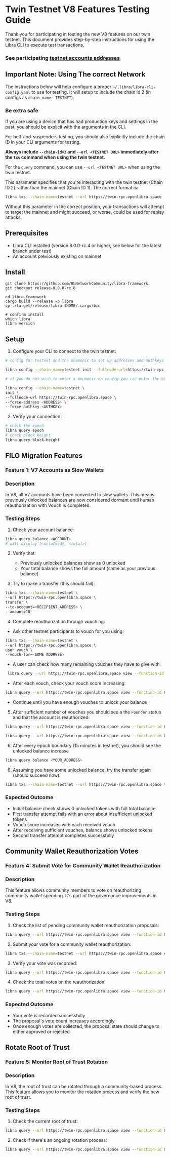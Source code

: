 # Twin Testnet V8 Features Testing Guide

Thank you for participating in testing the new V8 features on our twin testnet. This document provides step-by-step instructions for using the Libra CLI to execute test transactions.

### See participating [testnet accounts addresses](./test-accounts.md)

## Important Note: Using The correct Network
The instructions below will help configure a proper `~/.libra/libra-cli-config.yaml` to use for testing. It will setup to include the chain id 2 (in configs as `chain_name: TESTNET`).

### Be extra safe
If you are using a device that has had production keys and settings in the past, you should be explicit with the arguments in the CLI.

For belt-and-suspenders testing, you should also explicitly include the chain ID in your CLI arguments for testing.

**Always include `--chain-id=2` and `--url <TESTNET URL>` immediately after the `txs` command when using the twin testnet.**

For the `query` command, you can use `--url <TESTNET URL>` when using the twin testnet.

This parameter specifies that you're interacting with the twin testnet (Chain ID 2) rather than the mainnet (Chain ID 1). The correct format is:

```bash
libra txs --chain-name=testnet --url https://twin-rpc.openlibra.space [subcommand] [options]
```

Without this parameter in the correct position, your transactions will attempt to target the mainnet and might succeed, or worse, could be used for replay attacks.


## Prerequisites

- Libra CLI installed (version 8.0.0-rc.4 or higher, see below for the latest branch under test)
- An account previously existing on mainnet

## Install
```
git clone https://github.com/0LNetworkCommunity/libra-framework
git checkout release-8.0.0-rc.8

cd libra-framework
cargo build --release -p libra
cp ./target/release/libra $HOME/.cargo/bin

# confirm install
which libra
libra version
```

## Setup

1. Configure your CLI to connect to the twin testnet:

  ```bash
  # config for testnet and the mnemonic to set up addresses and authkeys

  libra config --chain-name=testnet init --fullnode-url=https://twin-rpc.openlibra.space

  # if you do not wish to enter a mnemonic on config you can enter the address and authkey directly.

  libra config --chain-name=testnet \
  init \
  --fullnode-url https://twin-rpc.openlibra.space \
  --force-address <ADDRESS> \
  --force-authkey <AUTHKEY>

  ```

2. Verify your connection:

```bash
# check the epoch
libra query epoch
# check block height
libra query block-height
```

## FILO Migration Features

### Feature 1: V7 Accounts as Slow Wallets

### Description
In V8, all V7 accounts have been converted to slow wallets. This means previously unlocked balances are now considered dormant until human reauthorization with Vouch is completed.

### Testing Steps

1. Check your account balance:

```bash
libra query balance <ACCOUNT>
# will display [<unlocked>, <total>]
```

2. Verify that:
   - Previously unlocked balances show as 0 unlocked
   - Your total balance shows the full amount (same as your previous balance)

3. Try to make a transfer (this should fail):

  ```bash
  libra txs --chain-name=testnet \
  --url https://twin-rpc.openlibra.space \
  transfer \
  --to-account=<RECIPIENT_ADDRESS> \
  --amount=10
  ```

4. Complete reauthorization through vouching:
  - Ask other testnet participants to vouch for you using:
  ```bash
  libra txs --chain-name=testnet \
  --url https://twin-rpc.openlibra.space \
  user vouch \
  --vouch-for=<SOME ADDRESS>
  ```

   - A user can check how many remaining vouches they have to give with:

  ```bash
   libra query --url https://twin-rpc.openlibra.space view --function-id 0x1::vouch_limits::get_vouch_limit --args <YOUR_ADDRESS>
   ```

   - After each vouch, check your vouch score increasing:

   ```bash
   libra query --url https://twin-rpc.openlibra.space view --function-id 0x1::page_rank_lazy::get_cached_score --args <YOUR_ADDRESS>
   ```

   - Continue until you have enough vouches to unlock your balance

5. After sufficient number of vouches you should see a the `Founder` status and that the account is reauthorized:

  ```bash
  libra query --url https://twin-rpc.openlibra.space view --function-id 0x1::founder::is_founder --args <YOUR_ADDRESS>
  ```

  ```bash
  libra query --url https://twin-rpc.openlibra.space view --function-id 0x1::reauthorization::is_v8_reauthorized --args <YOUR_ADDRESS>
  ```

6. After every epoch boundary (15 minutes in testnet), you should see the unlocked balance increase

  ```bash
  libra query balance <YOUR_ADDRESS>
  ```

6. Assuming you have some unlocked balance, try the transfer again (should succeed now):

  ```bash
  libra txs --chain-name=testnet --url https://twin-rpc.openlibra.space transfer --to <RECIPIENT_ADDRESS> --amount 10
  ```

### Expected Outcome
- Initial balance check shows 0 unlocked tokens with full total balance
- First transfer attempt fails with an error about insufficient unlocked tokens
- Vouch score increases with each received vouch
- After receiving sufficient vouches, balance shows unlocked tokens
- Second transfer attempt completes successfully


## Community Wallet Reauthorization Votes

### Feature 4: Submit Vote for Community Wallet Reauthorization

### Description
This feature allows community members to vote on reauthorizing community wallet spending. It's part of the governance improvements in V8.

### Testing Steps

1. Check the list of pending community wallet reauthorization proposals:

```bash
libra query --url https://twin-rpc.openlibra.space view --function-id 0x1::community_wallet::get_pending_proposals
```

2. Submit your vote for a community wallet reauthorization:

```bash
libra txs --chain-name=testnet --url https://twin-rpc.openlibra.space community reauthorize --community-wallet <COMMUNITY_WALLET_ADDRESS>
```

3. Verify your vote was recorded:

```bash
libra query --url https://twin-rpc.openlibra.space view --function-id 0x1::community_wallet::get_vote --args <YOUR_ADDRESS> <COMMUNITY_WALLET_ADDRESS>
```

4. Check the total votes on the reauthorization:

```bash
libra query --url https://twin-rpc.openlibra.space view --function-id 0x1::community_wallet::get_proposal_votes --args <COMMUNITY_WALLET_ADDRESS>
```

### Expected Outcome
- Your vote is recorded successfully
- The proposal's vote count increases accordingly
- Once enough votes are collected, the proposal state should change to either approved or rejected

## Rotate Root of Trust

### Feature 5: Monitor Root of Trust Rotation

### Description
In V8, the root of trust can be rotated through a community-based process. This feature allows you to monitor the rotation process and verify the new root of trust.

### Testing Steps

1. Check the current root of trust:

```bash
libra query --url https://twin-rpc.openlibra.space view --function-id 0x1::root_of_trust::get_current_root
```

2. Check if there's an ongoing rotation process:

```bash
libra query --url https://twin-rpc.openlibra.space view --function-id 0x1::root_of_trust::get_rotation_status
```

